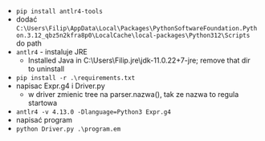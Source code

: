 * `pip install antlr4-tools`
* dodać `C:\Users\Filip\AppData\Local\Packages\PythonSoftwareFoundation.Python.3.12_qbz5n2kfra8p0\LocalCache\local-packages\Python312\Scripts` do path
* `antlr4` - instaluje JRE
    * Installed Java in C:\Users\Filip\.jre\jdk-11.0.22+7-jre; remove that dir to uninstall
* `pip install -r .\requirements.txt`
* napisac Expr.g4 i Driver.py
    * w driver zmienic tree na parser.nazwa(), tak ze nazwa to regula startowa
* `antlr4 -v 4.13.0 -Dlanguage=Python3 Expr.g4`
* napisać program
* `python Driver.py .\program.em`